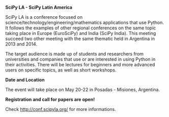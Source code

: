 **SciPy LA - SciPy Latin America**

SciPy LA is a conference focused on
science/technology/engineering/mathematics applications that use Python.
It follows the examples of other regional conferences on the same topic
taking place in Europe (EuroSciPy) and India (SciPy India).
This meeting succeed two other meeting with the same thematic
held in Argentina in 2013 and 2014.

The target audience is made up of students and researchers
from universities and companies that use
or are interested in using Python in their activities.
There will be lectures for beginners and more advanced users
on specific topics, as well as short workshops.

**Date and Location**

The event will take place on May 20-22 in Posadas - Misiones, Argentina.

**Registration and call for papers are open!**

Check <http://conf.scipyla.org/> for more informations.
